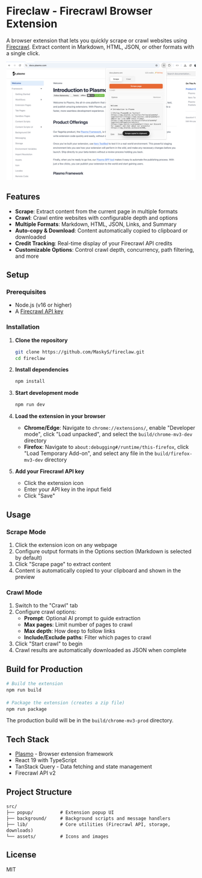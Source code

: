 # Fireclaw - Firecrawl Browser Extension

A browser extension that lets you quickly scrape or crawl websites using [Firecrawl](https://firecrawl.dev). Extract content in Markdown, HTML, JSON, or other formats with a single click.

![Fireclaw Extension](screenshots/screenshot.jpg)

## Features

- **Scrape**: Extract content from the current page in multiple formats
- **Crawl**: Crawl entire websites with configurable depth and options
- **Multiple Formats**: Markdown, HTML, JSON, Links, and Summary
- **Auto-copy & Download**: Content automatically copied to clipboard or downloaded
- **Credit Tracking**: Real-time display of your Firecrawl API credits
- **Customizable Options**: Control crawl depth, concurrency, path filtering, and more

## Setup

### Prerequisites

- Node.js (v16 or higher)
- A [Firecrawl API key](https://firecrawl.dev)

### Installation

1. **Clone the repository**
   ```bash
   git clone https://github.com/MaskyS/fireclaw.git
   cd fireclaw
   ```

2. **Install dependencies**
   ```bash
   npm install
   ```

3. **Start development mode**
   ```bash
   npm run dev
   ```

4. **Load the extension in your browser**
   - **Chrome/Edge**: Navigate to `chrome://extensions/`, enable "Developer mode", click "Load unpacked", and select the `build/chrome-mv3-dev` directory
   - **Firefox**: Navigate to `about:debugging#/runtime/this-firefox`, click "Load Temporary Add-on", and select any file in the `build/firefox-mv3-dev` directory

5. **Add your Firecrawl API key**
   - Click the extension icon
   - Enter your API key in the input field
   - Click "Save"

## Usage

### Scrape Mode
1. Click the extension icon on any webpage
2. Configure output formats in the Options section (Markdown is selected by default)
3. Click "Scrape page" to extract content
4. Content is automatically copied to your clipboard and shown in the preview

### Crawl Mode
1. Switch to the "Crawl" tab
2. Configure crawl options:
   - **Prompt**: Optional AI prompt to guide extraction
   - **Max pages**: Limit number of pages to crawl
   - **Max depth**: How deep to follow links
   - **Include/Exclude paths**: Filter which pages to crawl
3. Click "Start crawl" to begin
4. Crawl results are automatically downloaded as JSON when complete

## Build for Production

```bash
# Build the extension
npm run build

# Package the extension (creates a zip file)
npm run package
```

The production build will be in the `build/chrome-mv3-prod` directory.

## Tech Stack

- [Plasmo](https://www.plasmo.com/) - Browser extension framework
- React 19 with TypeScript
- TanStack Query - Data fetching and state management
- Firecrawl API v2

## Project Structure

```
src/
├── popup/          # Extension popup UI
├── background/     # Background scripts and message handlers
├── lib/            # Core utilities (Firecrawl API, storage, downloads)
└── assets/         # Icons and images
```

## License

MIT
